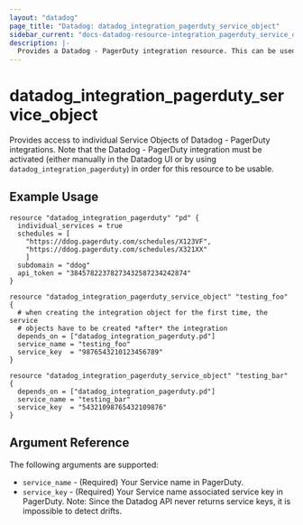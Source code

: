 ```yaml
---
layout: "datadog"
page_title: "Datadog: datadog_integration_pagerduty_service_object"
sidebar_current: "docs-datadog-resource-integration_pagerduty_service_object"
description: |-
  Provides a Datadog - PagerDuty integration resource. This can be used to create and manage the integration.
---
```


# datadog_integration_pagerduty_service_object

Provides access to individual Service Objects of Datadog - PagerDuty integrations. Note that the Datadog - PagerDuty integration must be activated (either manually in the Datadog UI or by using `datadog_integration_pagerduty`) in order for this resource to be usable.

## Example Usage

```
resource "datadog_integration_pagerduty" "pd" {
  individual_services = true
  schedules = [
    "https://ddog.pagerduty.com/schedules/X123VF",
    "https://ddog.pagerduty.com/schedules/X321XX"
    ]
  subdomain = "ddog"
  api_token = "38457822378273432587234242874"
}

resource "datadog_integration_pagerduty_service_object" "testing_foo" {
  # when creating the integration object for the first time, the service
  # objects have to be created *after* the integration
  depends_on = ["datadog_integration_pagerduty.pd"]
  service_name = "testing_foo"
  service_key  = "9876543210123456789"
}

resource "datadog_integration_pagerduty_service_object" "testing_bar" {
  depends_on = ["datadog_integration_pagerduty.pd"]
  service_name = "testing_bar"
  service_key  = "54321098765432109876"
}
```

## Argument Reference

The following arguments are supported:

* `service_name` - (Required) Your Service name in PagerDuty.
* `service_key` - (Required) Your Service name associated service key in PagerDuty. Note: Since the Datadog API never returns service keys, it is impossible to detect drifts.
